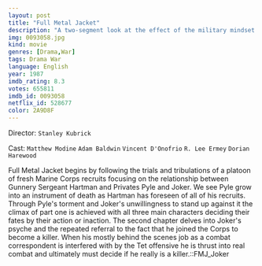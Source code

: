 ```yaml
---
layout: post
title: "Full Metal Jacket"
description: "A two-segment look at the effect of the military mindset and war itself on Vietnam era Marines. The first half follows a group of recruits in boot camp under the command of the punishing Gunnery Sergeant Hartman. The second half shows one of those recruits, Joker, covering the war as a correspondent for Stars and Stripes, focusing on the Tet offensive..."
img: 0093058.jpg
kind: movie
genres: [Drama,War]
tags: Drama War 
language: English
year: 1987
imdb_rating: 8.3
votes: 655811
imdb_id: 0093058
netflix_id: 528677
color: 2A9D8F
---
```

Director: `Stanley Kubrick`  

Cast: `Matthew Modine` `Adam Baldwin` `Vincent D'Onofrio` `R. Lee Ermey` `Dorian Harewood` 

Full Metal Jacket begins by following the trials and tribulations of a platoon of fresh Marine Corps recruits focusing on the relationship between Gunnery Sergeant Hartman and Privates Pyle and Joker. We see Pyle grow into an instrument of death as Hartman has foreseen of all of his recruits. Through Pyle's torment and Joker's unwillingness to stand up against it the climax of part one is achieved with all three main characters deciding their fates by their action or inaction. The second chapter delves into Joker's psyche and the repeated referral to the fact that he joined the Corps to become a killer. When his mostly behind the scenes job as a combat correspondent is interfered with by the Tet offensive he is thrust into real combat and ultimately must decide if he really is a killer.::FMJ_Joker
